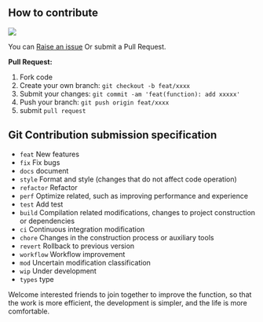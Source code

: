## How to contribute

<a href="https://github.com/dengxiaoning/cesium_dev_kit/graphs/contributors">
  <img src="https://contrib.rocks/image?repo=dengxiaoning/cesium_dev_kit" />
</a>

You can [Raise an issue](https://github.com/dengxiaoning/cesium_dev_kit/issues/new) Or submit a Pull Request.

**Pull Request:**

1. Fork code
2. Create your own branch: `git checkout -b feat/xxxx`
3. Submit your changes: `git commit -am 'feat(function): add xxxxx'`
4. Push your branch: `git push origin feat/xxxx`
5. submit `pull request`

## Git Contribution submission specification

- `feat` New features
- `fix` Fix bugs
- `docs` document
- `style` Format and style (changes that do not affect code operation)
- `refactor` Refactor
- `perf` Optimize related, such as improving performance and experience
- `test` Add test
- `build` Compilation related modifications, changes to project construction or dependencies
- `ci` Continuous integration modification
- `chore` Changes in the construction process or auxiliary tools
- `revert` Rollback to previous version
- `workflow` Workflow improvement
- `mod` Uncertain modification classification
- `wip` Under development
- `types` type

Welcome interested friends to join together to improve the function, so that the work is more efficient, the development is simpler, and the life is more comfortable.

